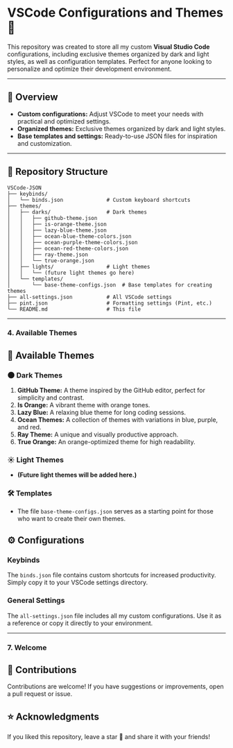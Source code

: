 # VSCode Configurations and Themes 🎨

This repository was created to store all my custom **Visual Studio Code** configurations, including exclusive themes organized by dark and light styles, as well as configuration templates. Perfect for anyone looking to personalize and optimize their development environment.

---

## 🌟 Overview

- **Custom configurations:** Adjust VSCode to meet your needs with practical and optimized settings.
- **Organized themes:** Exclusive themes organized by dark and light styles.
- **Base templates and settings:** Ready-to-use JSON files for inspiration and customization.

---

## 📁 Repository Structure

```plaintext
VSCode-JSON
├── keybinds/
│   └── binds.json              # Custom keyboard shortcuts
├── themes/
│   ├── darks/                  # Dark themes
│   │   ├── github-theme.json
│   │   ├── is-orange-theme.json
│   │   ├── lazy-blue-theme.json
│   │   ├── ocean-blue-theme-colors.json
│   │   ├── ocean-purple-theme-colors.json
│   │   ├── ocean-red-theme-colors.json
│   │   ├── ray-theme.json
│   │   └── true-orange.json
│   ├── lights/                 # Light themes
│   │   └── (future light themes go here)
│   └── templates/
│       └── base-theme-configs.json  # Base templates for creating themes
├── all-settings.json           # All VSCode settings
├── pint.json                   # Formatting settings (Pint, etc.)
└── README.md                   # This file
```

---

### **4. Available Themes**

## 🎨 Available Themes

### 🌑 Dark Themes
1. **GitHub Theme:** A theme inspired by the GitHub editor, perfect for simplicity and contrast.
2. **Is Orange:** A vibrant theme with orange tones.
3. **Lazy Blue:** A relaxing blue theme for long coding sessions.
4. **Ocean Themes:** A collection of themes with variations in blue, purple, and red.
5. **Ray Theme:** A unique and visually productive approach.
6. **True Orange:** An orange-optimized theme for high readability.

### ☀️ Light Themes
- **(Future light themes will be added here.)**

### 🛠️ Templates
- The file `base-theme-configs.json` serves as a starting point for those who want to create their own themes.

## ⚙️ Configurations

### Keybinds
The `binds.json` file contains custom shortcuts for increased productivity. Simply copy it to your VSCode settings directory.

### General Settings
The `all-settings.json` file includes all my custom configurations. Use it as a reference or copy it directly to your environment.

---

### **7. Welcome**

## 🤝 Contributions

Contributions are welcome! If you have suggestions or improvements, open a pull request or issue.

## ⭐ Acknowledgments

If you liked this repository, leave a star 🌟 and share it with your friends!


